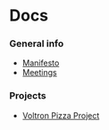 # Docs

### General info
* [Manifesto](Common/Manifesto.md)
* [Meetings](Common/Meetings.md)

### Projects
* [Voltron Pizza Project](VoltronPizzaProject/README.md)